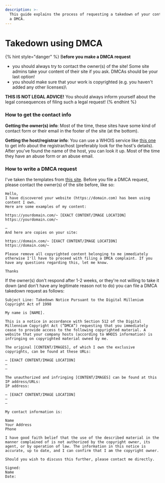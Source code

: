 ```yaml
---
description: >-
  This guide explains the process of requesting a takedown of your content with
  a DMCA.
---
```


# Takedown using DMCA

{% hint style="danger" %}
B**efore you make a DMCA request**

* you should always try to contact the owner(s) of the site! Some site admins take your content of their site if you ask. DMCAs should be your last option!
* you should make sure that your work is copyrighted (e.g. you haven't added any other licenses)\


**THIS IS NOT LEGAL ADVICE!** You should always inform yourself about the legal consequences of filing such a legal request!
{% endhint %}

### How to get the contact info

**Getting the owner(s) info**: Most of the time, these sites have some kind of contact form or their email in the footer of the site (at the bottom).

**Getting the host/registrar info**: You can use a WHOIS service like [this one](https://hostadvice.com/tools/whois/) to get info about the registrar/host (preferably look for the host's details). After you've found the name of the host, you can look it up. Most of the time they have an abuse form or an abuse email.

### How to write a DMCA request

I've taken the templates from [this site](https://kinsta.com/blog/dmca-takedown-notice/#issue-dmca-takedown-notice). Before you file a DMCA request, please contact the owner(s) of the site before, like so:

```
Hello,
I have discovered your website (https://domain.com) has been using content I own.
Here are some examples of my content:

https://yourdomain.com/~ [EXACT CONTENT/IMAGE LOCATION]
https://yourdomain.com/~

—
And here are copies on your site:

https://domain.com/~ [EXACT CONTENT/IMAGE LOCATION]
https://domain.com/~

Please remove all copyrighted content belonging to me immediately otherwise I'll have to proceed with filing a DMCA complaint. If you have any questions regarding this, let me know. 

Thanks
```

If the owner(s) don't respond after 1-2 weeks, or they're not willing to take it down (and don't have any legitimate reason not to do) you can file a DMCA takedown request as follows:

```
Subject Line: Takedown Notice Pursuant to the Digital Millenium Copyright Act of 1998

My name is [NAME].

This is a notice in accordance with Section 512 of the Digital Millennium Copyright Act (”DMCA”) requesting that you immediately cease to provide access to the following copyrighted material. A website that your company hosts (according to WHOIS information) is infringing on copyrighted material owned by me.

The original [CONTENT/IMAGES], of which I own the exclusive copyrights, can be found at these URLs:

— [EXACT CONTENT/IMAGE LOCATION]
—
—

The unauthorized and infringing [CONTENT/IMAGES] can be found at this IP address/URLs:
IP address:

— [EXACT CONTENT/IMAGE LOCATION]
—
—

My contact information is:

Name
Your Address
Phone

I have good faith belief that the use of the described material in the manner complained of is not authorized by the copyright owner, its agent, or by operation of law. The information in this notice is accurate, up to date, and I can confirm that I am the copyright owner.

Should you wish to discuss this further, please contact me directly.

Signed:
Name
Date:
```
